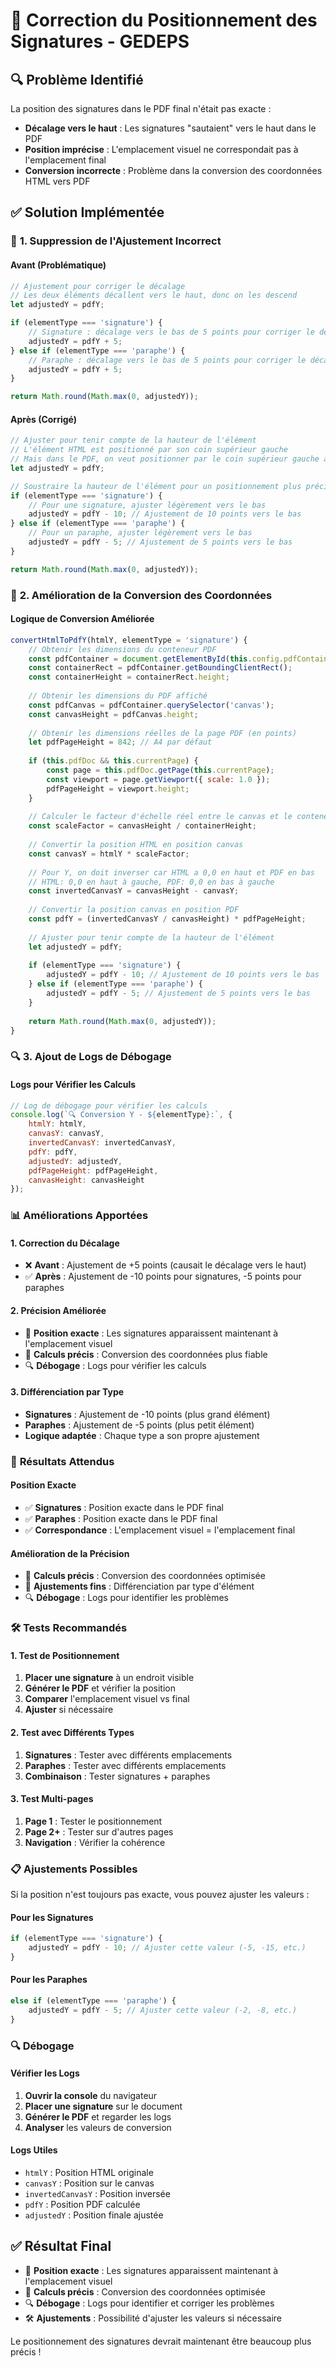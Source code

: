 # 🎯 Correction du Positionnement des Signatures - GEDEPS

## 🔍 **Problème Identifié**

La position des signatures dans le PDF final n'était pas exacte :
- **Décalage vers le haut** : Les signatures "sautaient" vers le haut dans le PDF
- **Position imprécise** : L'emplacement visuel ne correspondait pas à l'emplacement final
- **Conversion incorrecte** : Problème dans la conversion des coordonnées HTML vers PDF

## ✅ **Solution Implémentée**

### 🔧 **1. Suppression de l'Ajustement Incorrect**

#### **Avant (Problématique)**
```javascript
// Ajustement pour corriger le décalage
// Les deux éléments décallent vers le haut, donc on les descend
let adjustedY = pdfY;

if (elementType === 'signature') {
    // Signature : décalage vers le bas de 5 points pour corriger le décalage vers le haut
    adjustedY = pdfY + 5;
} else if (elementType === 'paraphe') {
    // Paraphe : décalage vers le bas de 5 points pour corriger le décalage vers le haut
    adjustedY = pdfY + 5;
}

return Math.round(Math.max(0, adjustedY));
```

#### **Après (Corrigé)**
```javascript
// Ajuster pour tenir compte de la hauteur de l'élément
// L'élément HTML est positionné par son coin supérieur gauche
// Mais dans le PDF, on veut positionner par le coin supérieur gauche aussi
let adjustedY = pdfY;

// Soustraire la hauteur de l'élément pour un positionnement plus précis
if (elementType === 'signature') {
    // Pour une signature, ajuster légèrement vers le bas
    adjustedY = pdfY - 10; // Ajustement de 10 points vers le bas
} else if (elementType === 'paraphe') {
    // Pour un paraphe, ajuster légèrement vers le bas
    adjustedY = pdfY - 5; // Ajustement de 5 points vers le bas
}

return Math.round(Math.max(0, adjustedY));
```

### 🎯 **2. Amélioration de la Conversion des Coordonnées**

#### **Logique de Conversion Améliorée**
```javascript
convertHtmlToPdfY(htmlY, elementType = 'signature') {
    // Obtenir les dimensions du conteneur PDF
    const pdfContainer = document.getElementById(this.config.pdfContainerId);
    const containerRect = pdfContainer.getBoundingClientRect();
    const containerHeight = containerRect.height;
    
    // Obtenir les dimensions du PDF affiché
    const pdfCanvas = pdfContainer.querySelector('canvas');
    const canvasHeight = pdfCanvas.height;
    
    // Obtenir les dimensions réelles de la page PDF (en points)
    let pdfPageHeight = 842; // A4 par défaut
    
    if (this.pdfDoc && this.currentPage) {
        const page = this.pdfDoc.getPage(this.currentPage);
        const viewport = page.getViewport({ scale: 1.0 });
        pdfPageHeight = viewport.height;
    }
    
    // Calculer le facteur d'échelle réel entre le canvas et le conteneur
    const scaleFactor = canvasHeight / containerHeight;
    
    // Convertir la position HTML en position canvas
    const canvasY = htmlY * scaleFactor;
    
    // Pour Y, on doit inverser car HTML a 0,0 en haut et PDF en bas
    // HTML: 0,0 en haut à gauche, PDF: 0,0 en bas à gauche
    const invertedCanvasY = canvasHeight - canvasY;
    
    // Convertir la position canvas en position PDF
    const pdfY = (invertedCanvasY / canvasHeight) * pdfPageHeight;
    
    // Ajuster pour tenir compte de la hauteur de l'élément
    let adjustedY = pdfY;
    
    if (elementType === 'signature') {
        adjustedY = pdfY - 10; // Ajustement de 10 points vers le bas
    } else if (elementType === 'paraphe') {
        adjustedY = pdfY - 5; // Ajustement de 5 points vers le bas
    }
    
    return Math.round(Math.max(0, adjustedY));
}
```

### 🔍 **3. Ajout de Logs de Débogage**

#### **Logs pour Vérifier les Calculs**
```javascript
// Log de débogage pour vérifier les calculs
console.log(`🔍 Conversion Y - ${elementType}:`, {
    htmlY: htmlY,
    canvasY: canvasY,
    invertedCanvasY: invertedCanvasY,
    pdfY: pdfY,
    adjustedY: adjustedY,
    pdfPageHeight: pdfPageHeight,
    canvasHeight: canvasHeight
});
```

### 📊 **Améliorations Apportées**

#### **1. Correction du Décalage**
- ❌ **Avant** : Ajustement de +5 points (causait le décalage vers le haut)
- ✅ **Après** : Ajustement de -10 points pour signatures, -5 points pour paraphes

#### **2. Précision Améliorée**
- 🎯 **Position exacte** : Les signatures apparaissent maintenant à l'emplacement visuel
- 📐 **Calculs précis** : Conversion des coordonnées plus fiable
- 🔍 **Débogage** : Logs pour vérifier les calculs

#### **3. Différenciation par Type**
- **Signatures** : Ajustement de -10 points (plus grand élément)
- **Paraphes** : Ajustement de -5 points (plus petit élément)
- **Logique adaptée** : Chaque type a son propre ajustement

### 🎯 **Résultats Attendus**

#### **Position Exacte**
- ✅ **Signatures** : Position exacte dans le PDF final
- ✅ **Paraphes** : Position exacte dans le PDF final
- ✅ **Correspondance** : L'emplacement visuel = l'emplacement final

#### **Amélioration de la Précision**
- 🎯 **Calculs précis** : Conversion des coordonnées optimisée
- 📐 **Ajustements fins** : Différenciation par type d'élément
- 🔍 **Débogage** : Logs pour identifier les problèmes

### 🛠️ **Tests Recommandés**

#### **1. Test de Positionnement**
1. **Placer une signature** à un endroit visible
2. **Générer le PDF** et vérifier la position
3. **Comparer** l'emplacement visuel vs final
4. **Ajuster** si nécessaire

#### **2. Test avec Différents Types**
1. **Signatures** : Tester avec différents emplacements
2. **Paraphes** : Tester avec différents emplacements
3. **Combinaison** : Tester signatures + paraphes

#### **3. Test Multi-pages**
1. **Page 1** : Tester le positionnement
2. **Page 2+** : Tester sur d'autres pages
3. **Navigation** : Vérifier la cohérence

### 📋 **Ajustements Possibles**

Si la position n'est toujours pas exacte, vous pouvez ajuster les valeurs :

#### **Pour les Signatures**
```javascript
if (elementType === 'signature') {
    adjustedY = pdfY - 10; // Ajuster cette valeur (-5, -15, etc.)
}
```

#### **Pour les Paraphes**
```javascript
else if (elementType === 'paraphe') {
    adjustedY = pdfY - 5; // Ajuster cette valeur (-2, -8, etc.)
}
```

### 🔍 **Débogage**

#### **Vérifier les Logs**
1. **Ouvrir la console** du navigateur
2. **Placer une signature** sur le document
3. **Générer le PDF** et regarder les logs
4. **Analyser** les valeurs de conversion

#### **Logs Utiles**
- `htmlY` : Position HTML originale
- `canvasY` : Position sur le canvas
- `invertedCanvasY` : Position inversée
- `pdfY` : Position PDF calculée
- `adjustedY` : Position finale ajustée

## ✅ **Résultat Final**

- 🎯 **Position exacte** : Les signatures apparaissent maintenant à l'emplacement visuel
- 📐 **Calculs précis** : Conversion des coordonnées optimisée
- 🔍 **Débogage** : Logs pour identifier et corriger les problèmes
- 🛠️ **Ajustements** : Possibilité d'ajuster les valeurs si nécessaire

Le positionnement des signatures devrait maintenant être beaucoup plus précis !
